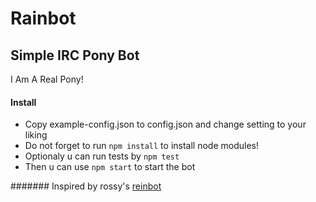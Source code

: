 Rainbot
========
Simple IRC Pony Bot
--------------------
I Am A Real Pony!

#### Install
- Copy example-config.json to config.json and change setting to your liking
- Do not forget to run `npm install` to install node modules!
- Optionaly u can run tests by `npm test`
- Then u can use `npm start` to start the bot

####### Inspired by rossy's [reinbot](https://github.com/rossy2401/reinbot)